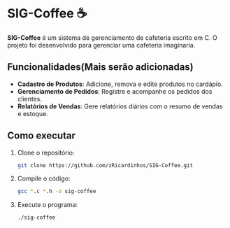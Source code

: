 # SIG-Coffee ☕

**SIG-Coffee** é um sistema de gerenciamento de cafeteria escrito em C. O projeto foi desenvolvido para gerenciar uma cafeteria imaginaria.

## Funcionalidades(Mais serão adicionadas)

- **Cadastro de Produtos**: Adicione, remova e edite produtos no cardápio.
- **Gerenciamento de Pedidos**: Registre e acompanhe os pedidos dos clientes.
- **Relatórios de Vendas**: Gere relatórios diários com o resumo de vendas e estoque.


## Como executar

1. Clone o repositório:
    ```bash
    git clone https://github.com/zRicardinhos/SIG-Coffee.git
    ```

2. Compile o código:
    ```bash
    gcc *.c *.h -o sig-coffee
    ```

3. Execute o programa:
    ```bash
    ./sig-coffee
    ```

